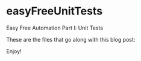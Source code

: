 # easyFreeUnitTests
Easy Free Automation Part I: Unit Tests

These are the files that go along with this blog post: 

Enjoy!  
